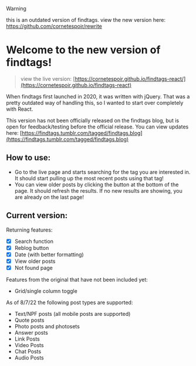 > [!warning]
> this is an outdated version of findtags. view the new version here:  https://github.com/cornetespoir/rewrite
# Welcome to the new version of findtags!
> view the live version: [https://cornetespoir.github.io/findtags-react/](https://cornetespoir.github.io/findtags-react)

When findtags first launched in 2020, it was written with jQuery. That  was a pretty outdated way of handling this, so I wanted to start over completely with React. 

This version has not been officially released on the findtags blog, but is open for feedback/testing before the official release. You can view updates here: [https://findtags.tumblr.com/tagged/findtags.blog](https://findtags.tumblr.com/tagged/findtags.blog)

## How to use: 
- Go to the live page and starts searching for the tag you are interested in. It should start pulling up the most recent posts using that tag! 
- You can view older posts by clicking the button at the bottom of the page. It should refresh the results. If no new results are showing, you are already on the last page!

## Current version:

Returning features:
- [x] Search function
- [x] Reblog button
- [x] Date (with better formatting)
- [x] View older posts
- [x] Not found page

Features from the original that have not been included yet:
- Grid/single column toggle

As of 8/7/22 the following post types are supported:
- Text/NPF posts (all mobile posts are supported)
- Quote posts
- Photo posts and photosets
- Answer posts
- Link Posts
- Video Posts
- Chat Posts
- Audio Posts
